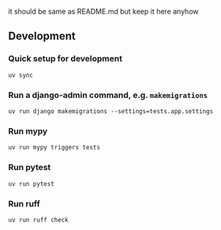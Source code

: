it should be same as README.md but keep it here anyhow

## Development

### Quick setup for development

```shell
uv sync
```

### Run a django-admin command, e.g. `makemigrations`

```shell
uv run django makemigrations --settings=tests.app.settings
```

### Run mypy

```shell
uv run mypy triggers tests
```

### Run pytest

```shell
uv run pytest
```

### Run ruff

```shell
uv run ruff check
```
